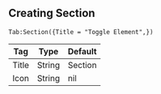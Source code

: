## Creating Section
```luau
Tab:Section({Title = "Toggle Element",})
```

| Tag         | Type        | Default |
| ----------- | ----------- |---------|
| Title       | String      | Section |
| Icon        | String      | nil     |
